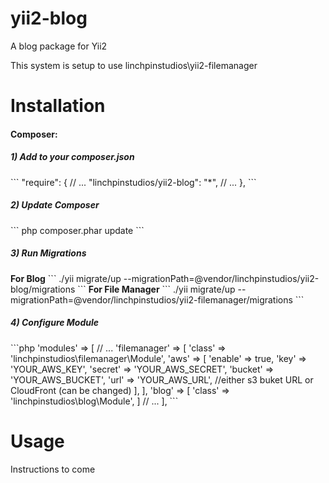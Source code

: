 yii2-blog
=========

A blog package for Yii2

This system is setup to use linchpinstudios\yii2-filemanager

Installation
===============

<h4>Composer:</h4>

<h5>1) Add to your composer.json</h5>
```
"require": {
  // ...
  "linchpinstudios/yii2-blog": "*",
  // ...
},
```

<h5>2) Update Composer</h5>
```
php composer.phar update
```

<h5>3) Run Migrations</h5>
<strong>For Blog</strong>
```
./yii migrate/up --migrationPath=@vendor/linchpinstudios/yii2-blog/migrations
```
<strong>For File Manager</strong>
```
./yii migrate/up --migrationPath=@vendor/linchpinstudios/yii2-filemanager/migrations
```

<h5>4) Configure Module</h5>
```php
'modules' => [
    // ...
    'filemanager' => [
        'class' => 'linchpinstudios\filemanager\Module',
        'aws' => [
            'enable' => true,
            'key' => 'YOUR_AWS_KEY',
            'secret' => 'YOUR_AWS_SECRET',
            'bucket' => 'YOUR_AWS_BUCKET',
            'url' => 'YOUR_AWS_URL',          //either s3 buket URL or CloudFront (can be changed)
        ],
    ],
    'blog' => [
        'class' => 'linchpinstudios\blog\Module',
    ]
    // ...
],
```


Usage
===============

Instructions to come
